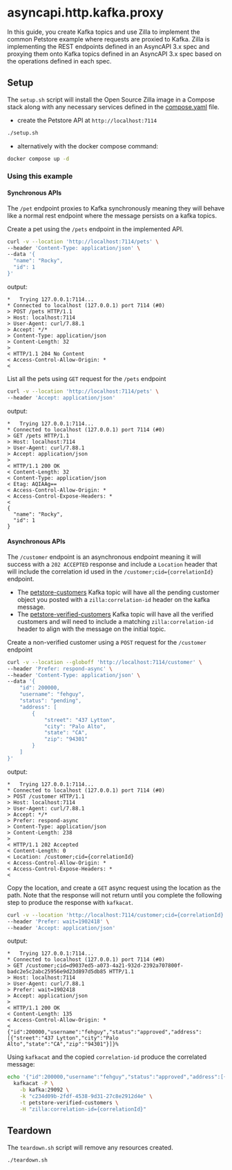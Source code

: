 # asyncapi.http.kafka.proxy

In this guide, you create Kafka topics and use Zilla to implement the common Petstore example where requests are proxied to Kafka. Zilla is implementing the REST endpoints defined in an AsyncAPI 3.x spec and proxying them onto Kafka topics defined in an AsyncAPI 3.x spec based on the operations defined in each spec.

## Setup

The `setup.sh` script will install the Open Source Zilla image in a Compose stack along with any necessary services defined in the [compose.yaml](compose.yaml) file.

- create the Petstore API at `http://localhost:7114`

```bash
./setup.sh
```

- alternatively with the docker compose command:

```bash
docker compose up -d
```

### Using this example

#### Synchronous APIs

The `/pet` endpoint proxies to Kafka synchronously meaning they will behave like a normal rest endpoint where the message persists on a kafka topics.

Create a pet using the `/pets` endpoint in the implemented API.

```bash
curl -v --location 'http://localhost:7114/pets' \
--header 'Content-Type: application/json' \
--data '{
  "name": "Rocky",
  "id": 1
}'
```

output:

```
*   Trying 127.0.0.1:7114...
* Connected to localhost (127.0.0.1) port 7114 (#0)
> POST /pets HTTP/1.1
> Host: localhost:7114
> User-Agent: curl/7.88.1
> Accept: */*
> Content-Type: application/json
> Content-Length: 32
>
< HTTP/1.1 204 No Content
< Access-Control-Allow-Origin: *
<
```

List all the pets using `GET` request for the `/pets` endpoint

```bash
curl -v --location 'http://localhost:7114/pets' \
--header 'Accept: application/json'
```

output:

```
*   Trying 127.0.0.1:7114...
* Connected to localhost (127.0.0.1) port 7114 (#0)
> GET /pets HTTP/1.1
> Host: localhost:7114
> User-Agent: curl/7.88.1
> Accept: application/json
>
< HTTP/1.1 200 OK
< Content-Length: 32
< Content-Type: application/json
< Etag: AQIAAg==
< Access-Control-Allow-Origin: *
< Access-Control-Expose-Headers: *
<
{
  "name": "Rocky",
  "id": 1
}
```

#### Asynchronous APIs

The `/customer` endpoint is an asynchronous endpoint meaning it will success with a `202 ACCEPTED` response and include a `Location` header that will include the correlation id used in the `/customer;cid={correlationId}` endpoint.

- The [petstore-customers](http://localhost:8080/ui/clusters/localhost/all-topics/petstore-pets/messages) Kafka topic will have all the pending customer object you posted with a `zilla:correlation-id` header on the kafka message.
- The [petstore-verified-customers](http://localhost:8080/ui/clusters/localhost/all-topics/petstore-pets/messages) Kafka topic will have all the verified customers and will need to include a matching `zilla:correlation-id` header to align with the message on the initial topic.

Create a non-verified customer using a `POST` request for the `/customer` endpoint

```bash
curl -v --location --globoff 'http://localhost:7114/customer' \
--header 'Prefer: respond-async' \
--header 'Content-Type: application/json' \
--data '{
    "id": 200000,
    "username": "fehguy",
    "status": "pending",
    "address": [
        {
            "street": "437 Lytton",
            "city": "Palo Alto",
            "state": "CA",
            "zip": "94301"
        }
    ]
}'
```

output:

```
*   Trying 127.0.0.1:7114...
* Connected to localhost (127.0.0.1) port 7114 (#0)
> POST /customer HTTP/1.1
> Host: localhost:7114
> User-Agent: curl/7.88.1
> Accept: */*
> Prefer: respond-async
> Content-Type: application/json
> Content-Length: 238
>
< HTTP/1.1 202 Accepted
< Content-Length: 0
< Location: /customer;cid={correlationId}
< Access-Control-Allow-Origin: *
< Access-Control-Expose-Headers: *
<
```

Copy the location, and create a `GET` async request using the location as the path.
Note that the response will not return until you complete the following step to produce the response with `kafkacat`.

```bash
curl -v --location 'http://localhost:7114/customer;cid={correlationId}' \
--header 'Prefer: wait=1902418' \
--header 'Accept: application/json'
```

output:

```
*   Trying 127.0.0.1:7114...
* Connected to localhost (127.0.0.1) port 7114 (#0)
> GET /customer;cid=d9037ed5-a073-4a21-932d-2392a707800f-badc2e5c2abc25956e9d23d897d5db85 HTTP/1.1
> Host: localhost:7114
> User-Agent: curl/7.88.1
> Prefer: wait=1902418
> Accept: application/json
>
< HTTP/1.1 200 OK
< Content-Length: 135
< Access-Control-Allow-Origin: *
<
{"id":200000,"username":"fehguy","status":"approved","address":[{"street":"437 Lytton","city":"Palo Alto","state":"CA","zip":"94301"}]}%
```

Using `kafkacat` and the copied `correlation-id` produce the correlated message:

```sh
echo '{"id":200000,"username":"fehguy","status":"approved","address":[{"street":"437 Lytton","city":"Palo Alto","state":"CA","zip":"94301"}]}' | docker compose -p zilla-asyncapi-http-kafka-proxy exec -T kafkacat \
  kafkacat -P \
    -b kafka:29092 \
    -k "c234d09b-2fdf-4538-9d31-27c8e2912d4e" \
    -t petstore-verified-customers \
    -H "zilla:correlation-id={correlationId}"
```

## Teardown

The `teardown.sh` script will remove any resources created.

```bash
./teardown.sh
```

